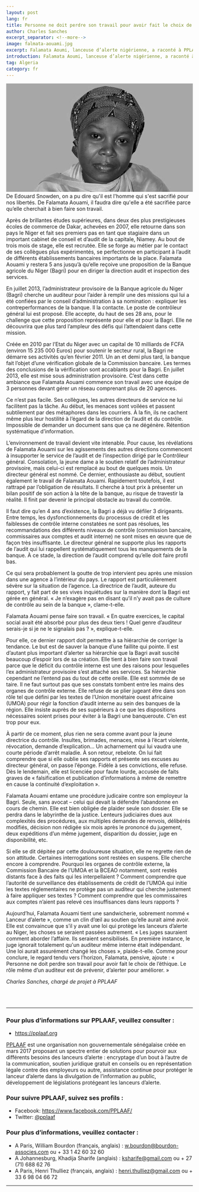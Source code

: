 ```yaml
---
layout: post
lang: fr
title: Personne ne doit perdre son travail pour avoir fait le choix de l’éthique
author: Charles Sanches
excerpt_separator: <!--more-->
image: falmata-aouami.jpg
excerpt: Falamata Aoumi, lanceuse d’alerte nigérienne, a raconté à PPLAAF les difficultés rencontrées pour dénoncer des pratiques frauduleuses dans une banque
introduction: Falamata Aoumi, lanceuse d’alerte nigérienne, a raconté à PPLAAF les difficultés rencontrées pour dénoncer des pratiques frauduleuses dans une banque
tag: Algeria
category: fr
---
```

<img class="img-responsive img-post center-block" src="/assets/images/posts/falmata-aouami.jpg">

<br>
De Edouard Snowden, on a pu dire qu'il est l'homme qui s'est sacrifié pour nos libertés. De Falamata Aouami, il faudra dire qu'elle a été sacrifiée parce qu’elle cherchait à bien faire son travail. 

Après de brillantes études supérieures, dans deux des plus prestigieuses écoles de commerce de Dakar, achevées en 2007, elle retourne dans son pays le Niger et fait ses premiers pas en tant que stagiaire dans un important cabinet de conseil et d’audit de la capitale, Niamey. Au bout de trois mois de stage, elle est recrutée. Elle se forge au métier par le contact de ses collègues plus expérimentés, se perfectionne en participant à l’audit de différents établissements bancaires importants de la place. Falamata Aouami y restera 5 ans jusqu’à qu’elle reçoive une proposition de la Banque agricole du Niger (Bagri) pour en diriger la direction audit et inspection des services. 

En juillet 2013, l’administrateur provisoire de la Banque agricole du Niger (Bagri) cherche un auditeur pour l’aider à remplir une des missions qui lui a été confiées par le conseil d’administration à sa nomination : expliquer les contreperformances de la banque. Il la contacte. Le poste de contrôleur général lui est proposé. Elle accepte, du haut de ses 28 ans, pour le challenge que cette proposition représente pour elle et pour la Bagri. Elle ne découvrira que plus tard l’ampleur des défis qui l’attendaient dans cette mission. 

Créée en 2010 par l’Etat du Niger avec un capital de 10 milliards de FCFA (environ 15 235 000 Euros) pour soutenir le secteur rural, la Bagri ne démarre ses activités qu’en février 2011. Un an et demi plus tard, la banque fait l’objet d’une vérification globale de la Commission bancaire. Les termes des conclusions de la vérification sont accablants pour la Bagri. En juillet 2013, elle est mise sous administration provisoire. C’est dans cette ambiance que Falamata Aouami commence son travail avec une équipe de 3 personnes devant gérer un réseau comprenant plus de 20 agences.

Ce n’est pas facile. Ses collègues, les autres directeurs de service ne lui facilitent pas la tâche. Au début, les menaces sont voilées et passent subtilement par des métaphores dans les courriers. À la fin, ils ne cachent même plus leur hostilité à l’égard de la direction de l’audit et du contrôle. Impossible de demander un document sans que ça ne dégénère. Rétention systématique d’information. 

L’environnement de travail devient vite intenable. Pour cause, les révélations de Falamata Aouami sur les agissements des autres directions commencent à insupporter le service de l’audit et de l’inspection dirigé par le Contrôleur général. Consolation, la jeune dame a le soutien relatif de l’administrateur provisoire, mais celui-ci est remplacé au bout de quelques mois. Un directeur général est nommé. Ce dernier, enthousiaste au début, soutient également le travail de Falamata Aouami.  Rapidement toutefois, il est rattrapé par l’obligation de résultats. Il cherche à tout prix à présenter un bilan positif de son action à la tête de la banque, au risque de travestir la réalité. Il finit par devenir le principal obstacle au travail du contrôle. 

Il faut dire qu’en 4 ans d’existence, la Bagri a déjà vu défiler 3 dirigeants. Entre temps, les dysfonctionnements du processus de crédit et les faiblesses de contrôle interne constatées ne sont pas résolues, les recommandations des différents niveaux de contrôle (commission bancaire, commissaires aux comptes et audit interne) ne sont mises en œuvre que de façon très insuffisante. Le directeur général ne supporte plus les rapports de l’audit qui lui rappellent systématiquement tous les manquements de la banque. À ce stade, la direction de l’audit comprend qu’elle doit faire profil bas. 

Ce qui sera probablement la goutte de trop intervient peu après une mission dans une agence à l’intérieur du pays. Le rapport est particulièrement sévère sur la situation de l’agence. La directrice de l’audit, auteure du rapport, y fait part de ses vives inquiétudes sur la manière dont la Bagri est gérée en général. « Je n’exagère pas en disant qu’il n’y avait pas de culture de contrôle au sein de la banque », clame-t-elle.

Falamata Aouami pense faire son travail. « En quatre exercices, le capital social avait été absorbé pour plus des deux tiers ! Quel genre d’auditeur serais-je si je ne le signalais pas ? », explique-t-elle. 

Pour elle, ce dernier rapport doit permettre à sa hiérarchie de corriger la tendance. Le but est de sauver la banque d’une faillite qui pointe. Il est d’autant plus important d’alerter sa hiérarchie que la Bagri avait suscité beaucoup d’espoir lors de sa création. Elle tient à bien faire son travail parce que le déficit du contrôle interne est une des raisons pour lesquelles l’ex administrateur provisoire s’est attaché ses services. Sa hiérarchie cependant ne l’entend pas du tout de cette oreille. Elle est sommée de se taire. Il ne faut surtout pas que ses constats tombent entre les mains des organes de contrôle externe. Elle refuse de se plier jugeant être dans son rôle tel que défini par les textes de l’Union monétaire ouest africaine (UMOA) pour régir la fonction d’audit interne au sein des banques de la région. Elle insiste auprès de ses supérieurs à ce que les dispositions nécessaires soient prises pour éviter à la Bagri une banqueroute. C’en est trop pour eux. 

À partir de ce moment, plus rien ne sera comme avant pour la jeune directrice du contrôle. Insultes, brimades, menaces, mise à l’écart violente, révocation, demande d’explication… Un acharnement qui lui vaudra une courte période d’arrêt maladie. À son retour, rebelote. On lui fait comprendre que si elle oublie ses rapports et présente ses excuses au directeur général, on passe l’éponge. Fidèle à ses convictions, elle refuse. Dès le lendemain, elle est licenciée pour faute lourde, accusée de faits graves de « falsification et publication d’informations à même de remettre en cause la continuité d’exploitation ».

Falamata Aouami entame une procédure judicaire contre son employeur la Bagri. Seule, sans avocat – celui qui devait la défendre l’abandonne en cours de chemin. Elle est bien obligée de plaider seule son dossier. Elle se perdra dans le labyrinthe de la justice. Lenteurs judiciaires dues aux complexités des procédures, aux multiples demandes de renvois, délibérés modifiés, décision non rédigée six mois après le prononcé du jugement, deux expéditions d’un même jugement, disparition du dossier, juge en disponibilité, etc.

Si elle se dit dépitée par cette douloureuse situation, elle ne regrette rien de son attitude. Certaines interrogations sont restées en suspens. Elle cherche encore à comprendre. Pourquoi les organes de contrôle externe, la Commission Bancaire de l’UMOA et la BCEAO notamment, sont restés distants face à des faits qui les interpellaient ? Comment comprendre que l’autorité de surveillance des établissements de crédit de l’UMOA qui initie les textes réglementaires ne protège pas un auditeur qui cherche justement à faire appliquer ses textes ? Comment comprendre que les commissaires aux comptes n’aient pas relevé ces insuffisances dans leurs rapports ?
 
Aujourd’hui, Falamata Aouami tient une sandwicherie, sobrement nommé « Lanceur d’alerte », comme un clin d’œil au soutien qu’elle aurait aimé avoir. Elle est convaincue que s’il y avait une loi qui protège les lanceurs d’alerte au Niger, les choses se seraient passées autrement. « Les juges sauraient comment aborder l’affaire. Ils seraient sensibilisés. En première instance, le juge ignorait totalement qu'un auditeur même interne était indépendant. Une loi aurait assurément changé les choses », plaide-t-elle. Comme pour conclure, le regard tendu vers l’horizon, Falamata, pensive, ajoute : « Personne ne doit perdre son travail pour avoir fait le choix de l’éthique. Le rôle même d’un auditeur est de prévenir, d’alerter pour améliorer. »


_Charles Sanches, chargé de projet à PPLAAF_

<br>
<br>

--------------


### Pour plus d’informations sur PPLAAF, veuillez consulter :
- <https://pplaaf.org>

[PPLAAF](https://pplaaf.org/fr/faq.html) est une organisation non gouvernementale sénégalaise créée en mars 2017 proposant un spectre entier de solutions pour pourvoir aux différents besoins des lanceurs d’alerte : encryptage d’un bout à l’autre de la communication, soutien juridique gratuit en conseils ou en représentation légale contre des employeurs ou autre, assistance continue pour protéger le lanceur d’alerte dans la divulgation de l’information au public, développement de législations protégeant les lanceurs d’alerte. 

### Pour suivre PPLAAF, suivez ses profils :
- Facebook: <https://www.facebook.com/PPLAAF/>
- Twitter: [@pplaaf](https://twitter.com/pplaaf)

### Pour plus d’informations, veuillez contacter :
- A Paris, William Bourdon (français, anglais) : [w.bourdon@bourdon-associes.com](mailto:w.bourdon@bourdon-associes.com) ou + 33 1 42 60 32 60
- A Johannesburg, Khadija Sharife (anglais) : [ksharife@gmail.com](mailto:ksharife@gmail.com) ou + 27 (71) 688 62 76 
- A Paris, Henri Thulliez (français, anglais) : [henri.thulliez@gmail.com](mailto:henri.thulliez@gmail.com) ou + 33 6 98 04 66 72





-----
